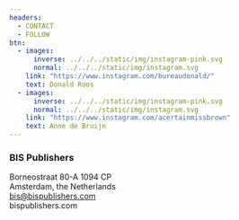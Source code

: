 ```yaml
---
headers:
  - CONTACT
  - FOLLOW
btn:
  - images:
      inverse: ../../../static/img/instagram-pink.svg
      normal: ../../../static/img/instagram.svg
    link: "https://www.instagram.com/bureaudonald/"
    text: Donald Roos
  - images:
      inverse: ../../../static/img/instagram-pink.svg
      normal: ../../../static/img/instagram.svg
    link: "https://www.instagram.com/acertainmissbrown"
    text: Anne de Bruijn
---
```


### BIS Publishers

Borneostraat 80-A 1094 CP<br>
Amsterdam, the Netherlands<br>
bis@bispublishers.com<br>
bispublishers.com
